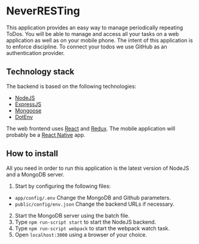 # NeverRESTing
This application provides an easy way to manage periodically repeating ToDos.
You will be able to manage and access all your tasks on a web application as well as on your mobile phone.
The intent of this application is to enforce discipline. To connect your todos we use GitHub as an
authentication provider.

## Technology stack
The backend is based on the following technologies:

* [NodeJS](https://nodejs.org/)
* [ExpressJS](http://expressjs.com/)
* [Mongoose](http://mongoosejs.com/)
* [DotEnv](https://github.com/bkeepers/dotenv)

The web frontend uses [React](https://facebook.github.io/react/) and [Redux](http://redux.js.org/).
The mobile application will probably be a [React Native](https://facebook.github.io/react-native/) app.

## How to install
All you need in order to run this application is the latest version of NodeJS and a MongoDB server.

1. Start by configuring the following files:

- `app/config/.env` Change the MongoDB and Github parameters.
- `public/config/env.json` Change the backend URLs if necessary.

2. Start the MongoDB server using the batch file.
3. Type `npm run-script start` to start the NodeJS backend.
4. Type `npm run-script webpack` to start the webpack watch task.
5. Open `localhost:3000` using a browser of your choice.